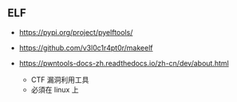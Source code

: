 
## ELF


* https://pypi.org/project/pyelftools/

* https://github.com/v3l0c1r4pt0r/makeelf

* https://pwntools-docs-zh.readthedocs.io/zh-cn/dev/about.html
    * CTF 漏洞利用工具
    * 必須在 linux 上

